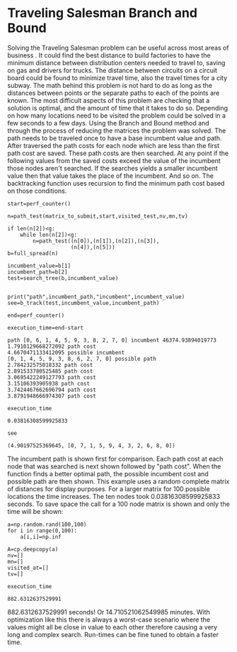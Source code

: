 # Traveling Salesman Branch and Bound
 
   Solving the Traveling Salesman problem can be useful across most areas of business .  It could find the best distance to 
build factories to have the minimum distance between distribution centers needed to travel to, saving on gas and drivers for trucks.
The distance between circuits on a circuit board could be found to minimize travel time, also the travel times for a city
subway.  The math behind this problem is not hard to do as long as the distances between points or the separate paths to each
of the points are known.  The most difficult aspects of this problem are checking that a solution is optimal, and the amount 
of time that it takes to do so.  Depending on how many locations need to be visited the problem could be solved in a few seconds to
a few days.  Using the Branch and Bound method and through the process of reducing the matrices the problem was solved.  The path 
needs to be traveled once to have a base incumbent value and path.  After traversed the path costs for each node which are less than
the first path cost are saved.  These path costs are then searched.  At any point if the following values from the saved costs
exceed the value of the incumbent those nodes aren't searched.  If the searches yields a smaller incumbent value then that value
takes the place of the incumbent.  And so on.  The backtracking function uses recursion to find the minimum path cost based on 
those conditions.  

```
start=perf_counter()
        
n=path_test(matrix_to_submit,start,visited_test,nv,mn,tv)

if len(n[2])<g:
    while len(n[2])<g:
        n=path_test((n[0]),(n[1]),(n[2]),(n[3]),
                    (n[4]),(n[5]))
b=full_spread(n)

incumbent_value=b[1]
incumbent_path=b[2]
test=search_tree(b,incumbent_value)


print("path",incumbent_path,"incumbent",incumbent_value)
see=b_track(test,incumbent_value,incumbent_path)
    
end=perf_counter()

execution_time=end-start

path [0, 6, 1, 4, 5, 9, 3, 8, 2, 7, 0] incumbent 46374.93894019773
1.7910129668272092 path cost
4.6670471133412095 possible incumbent
[0, 1, 4, 5, 9, 3, 8, 6, 2, 7, 0] possible path
2.784232575018332 path cost
2.891533780525485 path cost
3.0695422249127793 path cost
3.15106393905938 path cost
3.7424467662696794 path cost
3.8791948666974307 path cost

execution_time

0.03816308599925833

see

(4.90197525369645, [0, 7, 1, 5, 9, 4, 3, 2, 6, 8, 0])
```
The incumbent path is shown first for comparison.  Each path cost at each node that was searched is next shown followed
by "path cost".  When the function finds a better optimal path, the possible incumbent cost and possible path are then 
shown.  This example uses a random complete matrix of distances for display purposes.  For a larger matrix for 100 possible
locations the time increases.  The ten nodes took 0.03816308599925833 seconds.  To save space the call for a 100 node matrix
is shown and only the time will be shown:

```
a=np.random.rand(100,100)
for i in range(0,100):
    a[i,i]=np.inf
        
A=cp.deepcopy(a)
nv=[]
mn=[]
visited_at=[]
tv=[]

execution_time

882.6312637529991

```
882.6312637529991 seconds!  Or 14.710521062549985 minutes.  With optimization like this there is always a worst-case scenario where 
the values might all be close in value to each other therefore causing a very long and complex search.  Run-times can be fine
tuned to obtain a faster time.

